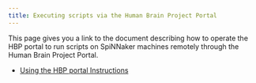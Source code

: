 ```yaml
---
title: Executing scripts via the Human Brain Project Portal
---
```


This page gives you a link to the document describing how to operate the HBP portal to run scripts on SpiNNaker machines remotely through the Human Brain Project Portal. 

* [Using the HBP portal Instructions](documents/how_to_use_spinnaker_HBP_portal_for_dummies.pdf)
